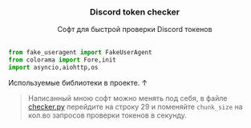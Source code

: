 <div align="center">
<h3>Discord token checker</h3>
Софт для быстрой проверки Discord токенов
</div>
<br>

``` python
from fake_useragent import FakeUserAgent
from colorama import Fore,init
import asyncio,aiohttp,os
```
Используемые библиотеки в проекте. ↑
<br>

> Написанный мною софт можно менять под себя, в файле [checker.py](https://github.com/LILOBONdev/Disocrd-token-checker/blob/main/checker.py) перейдите на строку 29 и поменяйте `chunk_size` на кол.во запросов проверки токенов в секунду.

